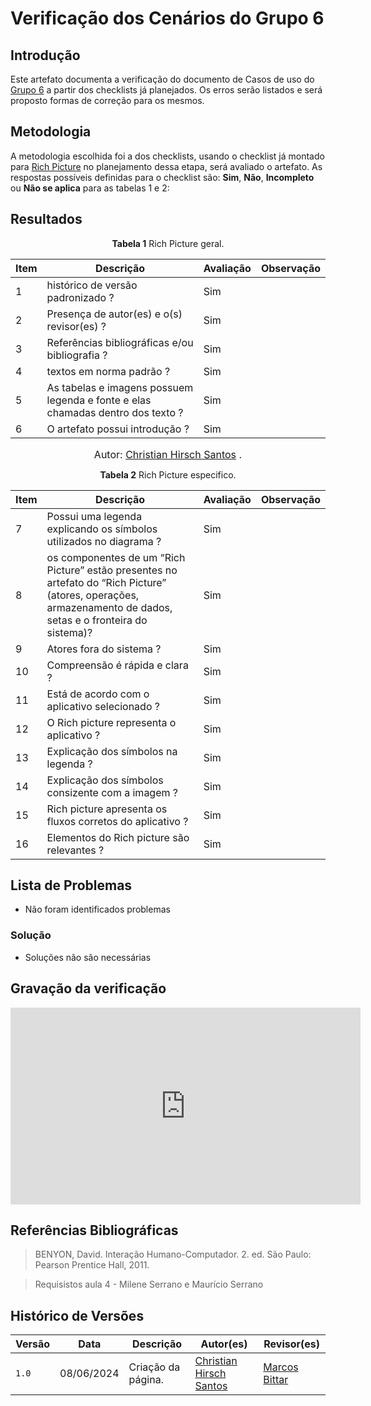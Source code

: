 # Verificação dos Cenários do Grupo 6

## Introdução

Este artefato documenta a verificação do documento de Casos de uso do [Grupo 6](https://requisitos-de-software.github.io/2024.1-Firefox/) a partir dos checklists já planejados. Os erros serão listados e será proposto formas de correção para os mesmos.


## Metodologia

A metodologia escolhida foi a dos checklists, usando o checklist já montado para [Rich Picture](docs/Verificacao/entrega1/planejamento_entr_1.md) no planejamento dessa etapa, será avaliado o artefato. As respostas possíveis definidas para o checklist são:
**Sim**, **Não**, **Incompleto** ou **Não se aplica** para as tabelas 1 e 2:


## Resultados

<font><p style="text-align: center">**Tabela 1**  Rich Picture geral.</p></font>

<center>

| Item   | Descrição                                                                                                                         | Avaliação | Observação |
| ----- | --------------------------------------------------------------------------------------------------------------------------------- | --------- | ---------- |
| 1 |  histórico de versão padronizado ?|    Sim       |                      |
| 2 |     Presença de autor(es) e o(s) revisor(es) ?                       |     Sim                |            |
| 3 |      Referências bibliográficas e/ou bibliografia ?                                 |     Sim      |          |            |
| 4 |      textos em norma padrão ?                                    |         Sim            |            |
| 5 |      As tabelas e imagens possuem legenda e fonte e elas chamadas dentro dos texto ?                                          |  Sim                   |            |
| 6 |      O artefato possui introdução ?                                          |       Sim              |            |

</center>

<font size="3"><p style="text-align: center">Autor: [Christian Hirsch Santos](https://github.com/crstyhs) .</p></font>

<font><p style="text-align: center">**Tabela 2**  Rich Picture especifico.</p></font>

<center>

| Item   | Descrição                                                                                                                         | Avaliação | Observação |
| ----- | --------------------------------------------------------------------------------------------------------------------------------- | ---------  | ---------- |
| 7 |    Possui uma legenda explicando os símbolos utilizados no diagrama ?                                       |        Sim              |            |
| 8 |  os componentes de um “Rich Picture” estão presentes no artefato do “Rich Picture” (atores, operações, armazenamento de dados, setas e o fronteira do sistema)?  |   Sim          |   |
| 9 |      Atores fora do sistema ?                                       |    Sim                 |            |
| 10 |     Compreensão é rápida e clara ?                                          |        Sim             |            |
| 11 |      Está de acordo com o aplicativo selecionado ?                                                    |     Sim     |            |
| 12 |      O Rich picture representa o aplicativo ?                                          |      Sim               |            |
| 13 |      Explicação dos símbolos na legenda ?                                          |      Sim               |          |
| 14 |      Explicação dos símbolos consizente com a imagem ?                                          |     Sim                |            |
| 15 |      Rich picture apresenta os fluxos corretos do aplicativo ?                                          |       Sim              |            |
| 16 |      Elementos do Rich picture são relevantes ?                                          |          Sim           |            |



</center>



## Lista de Problemas 

-  Não foram identificados problemas

### Solução

- Soluções não são necessárias

## Gravação da verificação

<center>

<iframe width="560" height="315" src="https://www.youtube.com/embed/D02hGifBQeE?si=uZNR0yBC46sO5dUP" title="YouTube video player" frameborder="0" allow="accelerometer; autoplay; clipboard-write; encrypted-media; gyroscope; picture-in-picture; web-share" referrerpolicy="strict-origin-when-cross-origin" allowfullscreen></iframe>

</center>


## Referências Bibliográficas

> BENYON, David. Interação Humano-Computador. 2. ed. São Paulo: Pearson Prentice Hall, 2011.

> Requisistos aula 4 - Milene Serrano e Maurício Serrano


## Histórico de Versões

| Versão | Data       | Descrição                                   | Autor(es)                                        | Revisor(es)                                      |
| ------ | ---------- | ------------------------------------------- | ------------------------------------------------ | ------------------------------------------------ |
| `1.0`  | 08/06/2024 | Criação da página.                          | [Christian Hirsch Santos](https://github.com/crstyhs) | [Marcos Bittar](https://github.com/Bittarx) |
